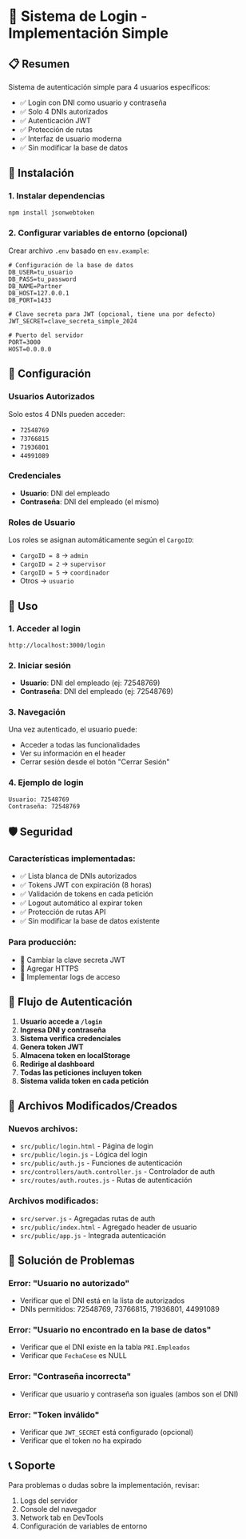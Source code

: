 # 🔐 Sistema de Login - Implementación Simple

## 📋 Resumen

Sistema de autenticación simple para 4 usuarios específicos:

- ✅ Login con DNI como usuario y contraseña
- ✅ Solo 4 DNIs autorizados
- ✅ Autenticación JWT
- ✅ Protección de rutas
- ✅ Interfaz de usuario moderna
- ✅ Sin modificar la base de datos

## 🚀 Instalación

### 1. Instalar dependencias
```bash
npm install jsonwebtoken
```

### 2. Configurar variables de entorno (opcional)
Crear archivo `.env` basado en `env.example`:
```env
# Configuración de la base de datos
DB_USER=tu_usuario
DB_PASS=tu_password
DB_NAME=Partner
DB_HOST=127.0.0.1
DB_PORT=1433

# Clave secreta para JWT (opcional, tiene una por defecto)
JWT_SECRET=clave_secreta_simple_2024

# Puerto del servidor
PORT=3000
HOST=0.0.0.0
```

## 🔧 Configuración

### Usuarios Autorizados
Solo estos 4 DNIs pueden acceder:
- `72548769`
- `73766815` 
- `71936801`
- `44991089`

### Credenciales
- **Usuario**: DNI del empleado
- **Contraseña**: DNI del empleado (el mismo)

### Roles de Usuario
Los roles se asignan automáticamente según el `CargoID`:
- `CargoID = 8` → `admin`
- `CargoID = 2` → `supervisor` 
- `CargoID = 5` → `coordinador`
- Otros → `usuario`

## 📱 Uso

### 1. Acceder al login
```
http://localhost:3000/login
```

### 2. Iniciar sesión
- **Usuario**: DNI del empleado (ej: 72548769)
- **Contraseña**: DNI del empleado (ej: 72548769)

### 3. Navegación
Una vez autenticado, el usuario puede:
- Acceder a todas las funcionalidades
- Ver su información en el header
- Cerrar sesión desde el botón "Cerrar Sesión"

### 4. Ejemplo de login
```
Usuario: 72548769
Contraseña: 72548769
```

## 🛡️ Seguridad

### Características implementadas:
- ✅ Lista blanca de DNIs autorizados
- ✅ Tokens JWT con expiración (8 horas)
- ✅ Validación de tokens en cada petición
- ✅ Logout automático al expirar token
- ✅ Protección de rutas API
- ✅ Sin modificar la base de datos existente

### Para producción:
- 🔄 Cambiar la clave secreta JWT
- 🔄 Agregar HTTPS
- 🔄 Implementar logs de acceso

## 🔄 Flujo de Autenticación

1. **Usuario accede a `/login`**
2. **Ingresa DNI y contraseña**
3. **Sistema verifica credenciales**
4. **Genera token JWT**
5. **Almacena token en localStorage**
6. **Redirige al dashboard**
7. **Todas las peticiones incluyen token**
8. **Sistema valida token en cada petición**

## 📁 Archivos Modificados/Creados

### Nuevos archivos:
- `src/public/login.html` - Página de login
- `src/public/login.js` - Lógica del login
- `src/public/auth.js` - Funciones de autenticación
- `src/controllers/auth.controller.js` - Controlador de auth
- `src/routes/auth.routes.js` - Rutas de autenticación

### Archivos modificados:
- `src/server.js` - Agregadas rutas de auth
- `src/public/index.html` - Agregado header de usuario
- `src/public/app.js` - Integrada autenticación

## 🐛 Solución de Problemas

### Error: "Usuario no autorizado"
- Verificar que el DNI está en la lista de autorizados
- DNIs permitidos: 72548769, 73766815, 71936801, 44991089

### Error: "Usuario no encontrado en la base de datos"
- Verificar que el DNI existe en la tabla `PRI.Empleados`
- Verificar que `FechaCese` es NULL

### Error: "Contraseña incorrecta"
- Verificar que usuario y contraseña son iguales (ambos son el DNI)

### Error: "Token inválido"
- Verificar que `JWT_SECRET` está configurado (opcional)
- Verificar que el token no ha expirado

## 📞 Soporte

Para problemas o dudas sobre la implementación, revisar:
1. Logs del servidor
2. Console del navegador
3. Network tab en DevTools
4. Configuración de variables de entorno 